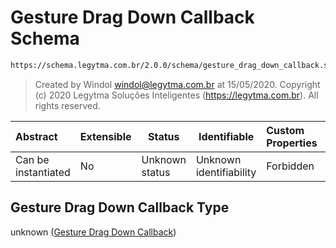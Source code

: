 # Gesture Drag Down Callback Schema

```txt
https://schema.legytma.com.br/2.0.0/schema/gesture_drag_down_callback.schema.json
```




> Created by Windol [windol@legytma.com.br](mailto:windol@legytma.com.br) at 15/05/2020.
> Copyright (c) 2020 Legytma Soluções Inteligentes (<https://legytma.com.br>). All rights reserved.
>

| Abstract            | Extensible | Status         | Identifiable            | Custom Properties | Additional Properties | Access Restrictions | Defined In                                                                                                        |
| :------------------ | ---------- | -------------- | ----------------------- | :---------------- | --------------------- | ------------------- | ----------------------------------------------------------------------------------------------------------------- |
| Can be instantiated | No         | Unknown status | Unknown identifiability | Forbidden         | Allowed               | none                | [gesture_drag_down_callback.schema.json](../schema/gesture_drag_down_callback.schema.json) |

## Gesture Drag Down Callback Type

unknown ([Gesture Drag Down Callback](gesture_drag_down_callback.md))
